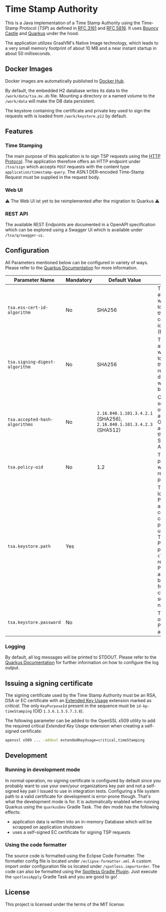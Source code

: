 # Time Stamp Authority

This is a Java implementation of a Time Stamp Authority using the Time-Stamp Protocol (_TSP_) as defined
in [RFC 3161](https://tools.ietf.org/html/rfc3161) and [RFC 5816](https://tools.ietf.org/html/rfc5816).
It uses [Bouncy Castle](https://www.bouncycastle.org/java.html) and [Quarkus](https://quarkus.io) under the hood.

The application utilizes GraalVM's Native Image technology, which leads to a very small memory footprint of about
10 MB and a near instant startup in about 50 milliseconds.

## Docker Images

Docker images are automatically published to [Docker Hub](https://hub.docker.com/r/dnl50/tsa-server).

By default, the embedded H2 database writes its data to the `/work/data/tsa.mv.db` file. Mounting a directory or a named
volume to the `/work/data` will make the DB data persistent.

The keystore containing the certificate and private key used to sign the requests with is loaded
from `/work/keystore.p12` by default.

## Features

### Time Stamping

The main purpose of this application is to sign TSP requests using
the [HTTP Protocol](https://datatracker.ietf.org/doc/html/rfc3161.html#section-3.4). The application therefore offers an
HTTP endpoint under `/tsa/sign` which accepts `POST` requests with the content type `application/timestamp-query`. The
ASN.1 DER-encoded Time-Stamp Request must be supplied in the request body.

### Web UI

⚠️ The Web UI ist yet to be reimplemented after the migration to Quarkus ⚠️

### REST API

The available REST Endpoints are documented in a OpenAPI specification which can be explored using a Swagger UI which is
available under `/tsa/q/swagger-ui`.

## Configuration

All Parameters mentioned below can be configured in variety of ways. Please refer to
the [Quarkus Documentation](https://quarkus.io/guides/config-reference#configuration-sources) for more information.

| Parameter Name                 | Mandatory | Default Value                                                        | Description                                                                                                                                                                                                                                             |
|--------------------------------|-----------|----------------------------------------------------------------------|---------------------------------------------------------------------------------------------------------------------------------------------------------------------------------------------------------------------------------------------------------|
| `tsa.ess-cert-id-algorithm`    | No        | SHA256                                                               | The hash algorithm which is used to calculate the TSA's certificate identifier (ESSCertIDv2).                                                                                                                                                           |
| `tsa.signing-digest-algorithm` | No        | SHA256                                                               | The hash algorithm which is used to calculate the TSP requests digest, which will be signed by the TSA.                                                                                                                                                 |
| `tsa.accepted-hash-algorithms` | No        | `2.16.840.1.101.3.4.2.1` (SHA256), `2.16.840.1.101.3.4.2.3` (SHA512) | Comma-separated list of hash algorithms OIDs which are accepted by the Time Stamp Authority.                                                                                                                                                            |
| `tsa.policy-oid`               | No        | 1.2                                                                  | The OID of the policy under which the TSP responses are produced.                                                                                                                                                                                       |
| `tsa.keystore.path`            | Yes       |                                                                      | The URL to load the PKCS#12 archive containing the certificate and private key used to sign TSP requests. Prefixing the path with `classpath:` will result in the PKCS#12 archive from being loaded from the classpath (not supported in native image). |
| `tsa.keystore.password`        | No        |                                                                      | The password of the PKCS#12 archive.                                                                                                                                                                                                                    |

### Logging

By default, all log messages will be printed to STDOUT. Please refer to
the [Quarkus Documentation](https://quarkus.io/guides/logging) for further information on how to configure the log
output.

## Issuing a signing certificate

The signing certificate used by the Time Stamp Authority must be an RSA, DSA or EC certificate with
an [Extended Key Usage](https://datatracker.ietf.org/doc/html/rfc5280#section-4.2.1.12) extension marked as _critical_.
The only `KeyPurposeId` present in the sequence must be `id-kp-timeStamping` (OID `1.3.6.1.5.5.7.3.8`).

The following parameter can be added to the OpenSSL x509 utility to add the required critical _Extended Key Usage_
extension when creating a self-signed certificate:

```bash
openssl x509 ... -addext extendedKeyUsage=critical,timeStamping
```

## Development

### Running in development mode

In normal operation, no signing certificate is configured by default since you probably want to use your own/your
organizations key pair and not a self-signed key pair I issued to use in integration tests. Configuring a file system
path to a valid certificate for development is error-prone though. That's what the development mode is for. It is
automatically enabled when running Quarkus using the `quarkusDev` Gradle Task. The dev mode has the following effects:

* application data is written into an in-memory Database which will be scrapped on application shutdown
* uses a self-signed EC certificate for signing TSP requests

### Using the code formatter

The source code is formatted using the Eclipse Code Formatter. The formatter config file is located
under `/eclipse-formatter.xml`. A custom import order configuration file os located under `/spotless.importorder`. The
code can also be formatted using the [Spotless Gradle Plugin](https://github.com/diffplug/spotless). Just execute
the `spotlessApply` Gradle Task and you are good to go! 

## License

This project is licensed under the terms of the MIT license.